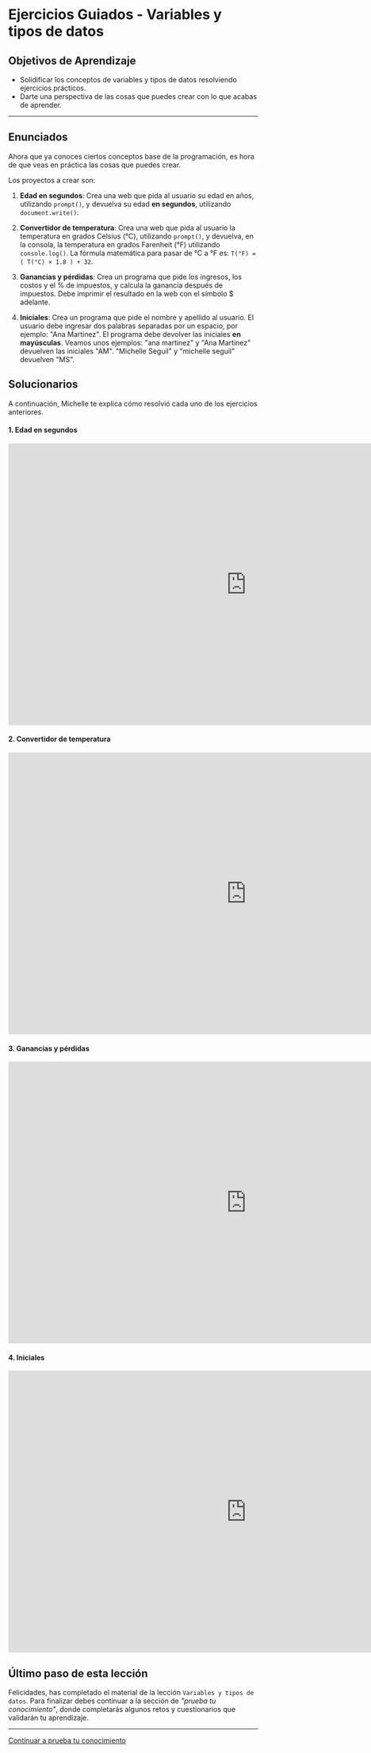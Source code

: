 # Ejercicios Guiados - Variables y tipos de datos

## Objetivos de Aprendizaje

- Solidificar los conceptos de variables y tipos de datos resolviendo ejercicios prácticos.
- Darte una perspectiva de las cosas que puedes crear con lo que acabas de aprender.

***

## Enunciados

Ahora que ya conoces ciertos conceptos base de la programación, es hora de que veas en práctica las cosas que puedes crear.

Los proyectos a crear son:

1. **Edad en segundos**: Crea una web que pida al usuario su edad en años, utilizando `prompt()`, y devuelva su edad **en segundos**, utilizando `document.write()`.

2. **Convertidor de temperatura**: Crea una web que pida al usuario la temperatura en grados Celsius (°C), utilizando `prompt()`, y devuelva, en la consola, la temperatura en grados Farenheit (°F) utilizando `console.log()`. La fórmula matemática para pasar de °C a °F es: `T(°F) = ( T(°C) × 1.8 ) + 32`.

3. **Ganancias y pérdidas**: Crea un programa que pide los ingresos, los costos y el % de impuestos, y calcula la ganancia después de impuestos. Debe imprimir el resultado en la web con el símbolo $ adelante.

4. **Iniciales**: Crea un programa que pide el nombre y apellido al usuario. El usuario debe ingresar dos palabras separadas por un espacio, por ejemplo: "Ana Martinez". El programa debe devolver las iniciales **en mayúsculas**. Veamos unos ejemplos: "ana martinez" y "Ana Martinez" devuelven las iniciales "AM". "Michelle Seguil" y "michelle seguil" devuelven "MS".

## Solucionarios

A continuación, Michelle te explica cómo resolvió cada uno de los ejercicios anteriores.  

#### 1. Edad en segundos

<iframe width="960" height="569" src="https://www.youtube.com/embed/1IZT_7EfRMw" frameborder="0" allowfullscreen></iframe>


#### 2. Convertidor de temperatura

<iframe width="960" height="569" src="https://www.youtube.com/embed/Ix6VLiBcABw" frameborder="0" allowfullscreen></iframe>


#### 3. Ganancias y pérdidas

<iframe width="960" height="569" src="https://www.youtube.com/embed/2WtBw8eC0us" frameborder="0" allowfullscreen></iframe>


#### 4. Iniciales

<iframe width="960" height="569" src="https://www.youtube.com/embed/E5ozw3b6iM4" frameborder="0" allowfullscreen></iframe>


## Último paso de esta lección

Felicidades, has completado el material de la lección `Variables y tipos de datos`. Para finalizar debes continuar a la sección de _"prueba tu conocimiento"_, donde completarás algunos retos y cuestionarios que validarán tu aprendizaje.

***

[Continuar a prueba tu conocimiento](06-prueba-tu-conocimiento.md)
